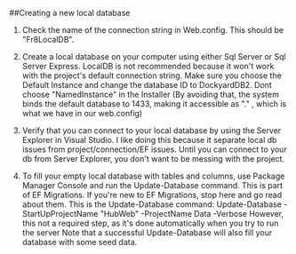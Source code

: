 ##Creating a new local database

1. Check the name of the connection string in Web.config. This should be "Fr8LocalDB".

2. Create a local database on your computer using either Sql Server or Sql Server Express. LocalDB is not recommended because it won't work with the project's default connection string.
Make sure you choose the Default Instance and change the database ID to DockyardDB2.
Dont choose "NamedInstance" in the Installer (By avoiding that, the system binds the default database to 1433, making it accessible as "." , which is what we have in our web.config)
3. Verify that you can connect to your local database by using the Server Explorer in Visual Studio. I like doing this because it separate local db issues from project/connection/EF issues. Until you can connect to your db from Server Explorer, you don't want to be messing with the project.
4. To fill your empty local database with tables and columns,  use Package Manager Console and run the Update-Database command. This is part of EF Migrations. If you're new to EF Migrations, stop here and go read about them. 
This is the Update-Database command:
Update-Database -StartUpProjectName "HubWeb"  -ProjectName Data -Verbose
However, this not a required step, as it's done automatically when you try to run the server
Note that a successful Update-Database will also fill your database with some seed data. 
